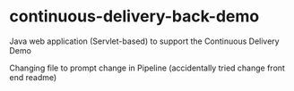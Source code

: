 # continuous-delivery-back-demo
Java web application (Servlet-based) to support the Continuous Delivery Demo

Changing file to prompt change in Pipeline (accidentally tried change front end readme)
